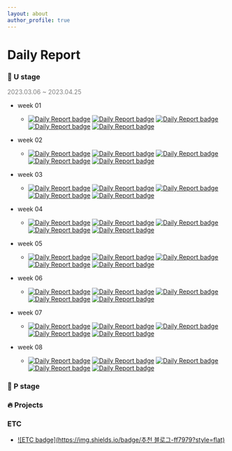 ```yaml
---
layout: about
author_profile: true
---
```

# Daily Report

### 🌱 U stage
<span style="color:grey">2023.03.06 ~ 2023.04.25</span>
- week 01
   - [![Daily Report badge](https://img.shields.io/badge/Day%2001-ff7979?style=flat)](https://Forbuds.github.io/Daily_Reports/day_01) [![Daily Report badge](https://img.shields.io/badge/Day%2002-ffb497?style=flat)](https://Forbuds.github.io/Daily_Reports/day_02) [![Daily Report badge](https://img.shields.io/badge/Day%2003-ffe1a0?style=flat)](https://Forbuds.github.io/Daily_Reports/day_03) [![Daily Report badge](https://img.shields.io/badge/Day%2004-d7ff4f?style=flat)](https://Forbuds.github.io/Daily_Reports/day_04) [![Daily Report badge](https://img.shields.io/badge/Day%2005-c2fd8f?style=flat)](https://Forbuds.github.io/Daily_Reports/day_05)
- week 02
   - [![Daily Report badge](https://img.shields.io/badge/Day%2006-ff7979?style=flat)](https://Forbuds.github.io/Daily_Reports/day_06) [![Daily Report badge](https://img.shields.io/badge/Day%2007-ffb497?style=flat)](https://Forbuds.github.io/Daily_Reports/day_07) [![Daily Report badge](https://img.shields.io/badge/Day%2008-ffe1a0?style=flat)](https://Forbuds.github.io/Daily_Reports/day_08) [![Daily Report badge](https://img.shields.io/badge/Day%2009-d7ff4f?style=flat)](https://Forbuds.github.io/Daily_Reports/day_09) [![Daily Report badge](https://img.shields.io/badge/Day%2010-c2fd8f?style=flat)](https://Forbuds.github.io/Daily_Reports/day_10)
- week 03
   - [![Daily Report badge](https://img.shields.io/badge/Day%2011-ff7979?style=flat)](https://Forbuds.github.io/Daily_Reports/day_11) [![Daily Report badge](https://img.shields.io/badge/Day%2012-ffb497?style=flat)](https://Forbuds.github.io/Daily_Reports/day_12) [![Daily Report badge](https://img.shields.io/badge/Day%2013-ffe1a0?style=flat)](https://Forbuds.github.io/Daily_Reports/day_13) [![Daily Report badge](https://img.shields.io/badge/Day%2014-d7ff4f?style=flat)](https://Forbuds.github.io/Daily_Reports/day_14) [![Daily Report badge](https://img.shields.io/badge/Day%2015-c2fd8f?style=flat)](https://Forbuds.github.io/Daily_Reports/day_15)  
- week 04
   - [![Daily Report badge](https://img.shields.io/badge/Day%2016-ff7979?style=flat)](https://Forbuds.github.io/Daily_Reports/day_16) [![Daily Report badge](https://img.shields.io/badge/Day%2017-ffb497?style=flat)](https://Forbuds.github.io/Daily_Reports/day_17) [![Daily Report badge](https://img.shields.io/badge/Day%2018-ffe1a0?style=flat)](https://Forbuds.github.io/Daily_Reports/day_18) [![Daily Report badge](https://img.shields.io/badge/Day%2019-d7ff4f?style=flat)](https://Forbuds.github.io/Daily_Reports/day_19) [![Daily Report badge](https://img.shields.io/badge/Day%2020-c2fd8f?style=flat)](https://Forbuds.github.io/Daily_Reports/day_20)  
- week 05
   - [![Daily Report badge](https://img.shields.io/badge/Day%2021-ff7979?style=flat)](https://Forbuds.github.io/Daily_Reports/day_21) [![Daily Report badge](https://img.shields.io/badge/Day%2022-ffb497?style=flat)](https://Forbuds.github.io/Daily_Reports/day_22) [![Daily Report badge](https://img.shields.io/badge/Day%2023-ffe1a0?style=flat)](https://Forbuds.github.io/Daily_Reports/day_23) [![Daily Report badge](https://img.shields.io/badge/Day%2024-d7ff4f?style=flat)](https://Forbuds.github.io/Daily_Reports/day_24) [![Daily Report badge](https://img.shields.io/badge/Day%2025-c2fd8f?style=flat)](https://Forbuds.github.io/Daily_Reports/day_25)  
- week 06
   - [![Daily Report badge](https://img.shields.io/badge/Day%2026-ff7979?style=flat)](https://Forbuds.github.io/Daily_Reports/day_26) [![Daily Report badge](https://img.shields.io/badge/Day%2027-ffb497?style=flat)](https://Forbuds.github.io/Daily_Reports/day_27) [![Daily Report badge](https://img.shields.io/badge/Day%2028-ffe1a0?style=flat)](https://Forbuds.github.io/Daily_Reports/day_28) [![Daily Report badge](https://img.shields.io/badge/Day%2029-d7ff4f?style=flat)](https://Forbuds.github.io/Daily_Reports/day_29) [![Daily Report badge](https://img.shields.io/badge/Day%2030-c2fd8f?style=flat)](https://Forbuds.github.io/Daily_Reports/day_30)  

- week 07  
   - [![Daily Report badge](https://img.shields.io/badge/Day%2031-ff7979?style=flat)](https://Forbuds.github.io/Daily_Reports/day_31) [![Daily Report badge](https://img.shields.io/badge/Day%2032-ffb497?style=flat)](https://Forbuds.github.io/Daily_Reports/day_32) [![Daily Report badge](https://img.shields.io/badge/Day%2033-ffe1a0?style=flat)](https://Forbuds.github.io/Daily_Reports/day_23) [![Daily Report badge](https://img.shields.io/badge/Day%2034-d7ff4f?style=flat)](https://Forbuds.github.io/Daily_Reports/day_34) [![Daily Report badge](https://img.shields.io/badge/Day%2035-c2fd8f?style=flat)](https://Forbuds.github.io/Daily_Reports/day_35)  
  
- week 08  
   
   - [![Daily Report badge](https://img.shields.io/badge/Day%2036-ff7979?style=flat)](https://Forbuds.github.io/Daily_Reports/day_36) [![Daily Report badge](https://img.shields.io/badge/Day%2037-ffb497?style=flat)](https://Forbuds.github.io/Daily_Reports/day_37) [![Daily Report badge](https://img.shields.io/badge/Day%2038-ffe1a0?style=flat)](https://Forbuds.github.io/Daily_Reports/day_38) [![Daily Report badge](https://img.shields.io/badge/Day%2039-d7ff4f?style=flat)](https://Forbuds.github.io/Daily_Reports/day_39) [![Daily Report badge](https://img.shields.io/badge/Day%2040-c2fd8f?style=flat)](https://Forbuds.github.io/Daily_Reports/day_40)    
        
### 🌳 P stage

### 🔥 Projects

### ETC  
- [![ETC badge](https://img.shields.io/badge/추천 블로그-ff7979?style=flat)](https://Forbuds.github.io/Daily_Reports/recommend_blog)  